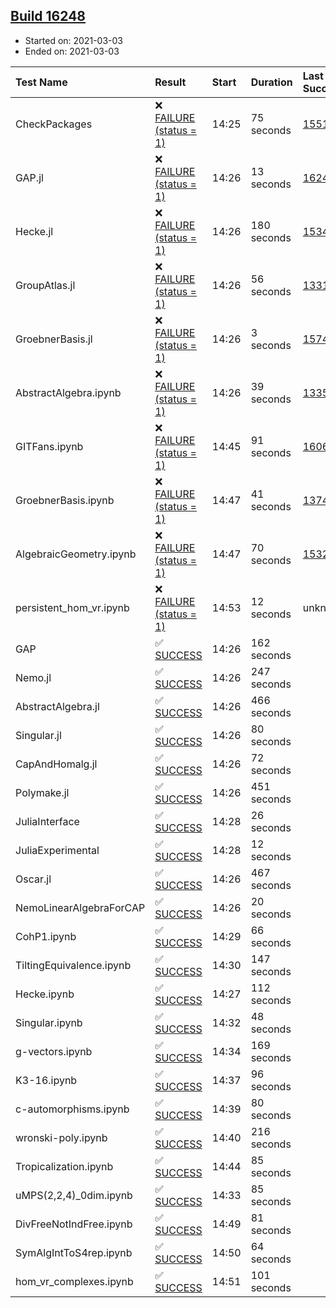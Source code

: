 ## [Build 16248](https://oscarci.mathematik.uni-kl.de/job/oscar/16248/)

* Started on: 2021-03-03
* Ended on: 2021-03-03

| Test Name    | Result | Start | Duration | Last Success | First Failure |
|:-------------|:-------|:------|:---------|:-------------|:--------------|
| CheckPackages | ❌ [FAILURE (status = 1)](https://oscarci.mathematik.uni-kl.de/job/oscar/16248/artifact/logs/build-16248/CheckPackages.log) | 14:25 | 75 seconds | [15514](https://oscarci.mathematik.uni-kl.de/job/oscar/15514/) | [15515](https://oscarci.mathematik.uni-kl.de/job/oscar/15515/) |
| GAP.jl | ❌ [FAILURE (status = 1)](https://oscarci.mathematik.uni-kl.de/job/oscar/16248/artifact/logs/build-16248/GAP.jl.log) | 14:26 | 13 seconds | [16242](https://oscarci.mathematik.uni-kl.de/job/oscar/16242/) | [16243](https://oscarci.mathematik.uni-kl.de/job/oscar/16243/) |
| Hecke.jl | ❌ [FAILURE (status = 1)](https://oscarci.mathematik.uni-kl.de/job/oscar/16248/artifact/logs/build-16248/Hecke.jl.log) | 14:26 | 180 seconds | [15344](https://oscarci.mathematik.uni-kl.de/job/oscar/15344/) | [15348](https://oscarci.mathematik.uni-kl.de/job/oscar/15348/) |
| GroupAtlas.jl | ❌ [FAILURE (status = 1)](https://oscarci.mathematik.uni-kl.de/job/oscar/16248/artifact/logs/build-16248/GroupAtlas.jl.log) | 14:26 | 56 seconds | [13311](https://oscarci.mathematik.uni-kl.de/job/oscar/13311/) | [13312](https://oscarci.mathematik.uni-kl.de/job/oscar/13312/) |
| GroebnerBasis.jl | ❌ [FAILURE (status = 1)](https://oscarci.mathematik.uni-kl.de/job/oscar/16248/artifact/logs/build-16248/GroebnerBasis.jl.log) | 14:26 | 3 seconds | [15745](https://oscarci.mathematik.uni-kl.de/job/oscar/15745/) | [15746](https://oscarci.mathematik.uni-kl.de/job/oscar/15746/) |
| AbstractAlgebra.ipynb | ❌ [FAILURE (status = 1)](https://oscarci.mathematik.uni-kl.de/job/oscar/16248/artifact/logs/build-16248/AbstractAlgebra.ipynb.log) | 14:26 | 39 seconds | [13355](https://oscarci.mathematik.uni-kl.de/job/oscar/13355/) | [13356](https://oscarci.mathematik.uni-kl.de/job/oscar/13356/) |
| GITFans.ipynb | ❌ [FAILURE (status = 1)](https://oscarci.mathematik.uni-kl.de/job/oscar/16248/artifact/logs/build-16248/GITFans.ipynb.log) | 14:45 | 91 seconds | [16068](https://oscarci.mathematik.uni-kl.de/job/oscar/16068/) | [16069](https://oscarci.mathematik.uni-kl.de/job/oscar/16069/) |
| GroebnerBasis.ipynb | ❌ [FAILURE (status = 1)](https://oscarci.mathematik.uni-kl.de/job/oscar/16248/artifact/logs/build-16248/GroebnerBasis.ipynb.log) | 14:47 | 41 seconds | [13748](https://oscarci.mathematik.uni-kl.de/job/oscar/13748/) | [13749](https://oscarci.mathematik.uni-kl.de/job/oscar/13749/) |
| AlgebraicGeometry.ipynb | ❌ [FAILURE (status = 1)](https://oscarci.mathematik.uni-kl.de/job/oscar/16248/artifact/logs/build-16248/AlgebraicGeometry.ipynb.log) | 14:47 | 70 seconds | [15322](https://oscarci.mathematik.uni-kl.de/job/oscar/15322/) | [15323](https://oscarci.mathematik.uni-kl.de/job/oscar/15323/) |
| persistent_hom_vr.ipynb | ❌ [FAILURE (status = 1)](https://oscarci.mathematik.uni-kl.de/job/oscar/16248/artifact/logs/build-16248/persistent_hom_vr.ipynb.log) | 14:53 | 12 seconds | unknown | unknown |
| GAP | ✅ [SUCCESS](https://oscarci.mathematik.uni-kl.de/job/oscar/16248/artifact/logs/build-16248/GAP.log) | 14:26 | 162 seconds |  |  |
| Nemo.jl | ✅ [SUCCESS](https://oscarci.mathematik.uni-kl.de/job/oscar/16248/artifact/logs/build-16248/Nemo.jl.log) | 14:26 | 247 seconds |  |  |
| AbstractAlgebra.jl | ✅ [SUCCESS](https://oscarci.mathematik.uni-kl.de/job/oscar/16248/artifact/logs/build-16248/AbstractAlgebra.jl.log) | 14:26 | 466 seconds |  |  |
| Singular.jl | ✅ [SUCCESS](https://oscarci.mathematik.uni-kl.de/job/oscar/16248/artifact/logs/build-16248/Singular.jl.log) | 14:26 | 80 seconds |  |  |
| CapAndHomalg.jl | ✅ [SUCCESS](https://oscarci.mathematik.uni-kl.de/job/oscar/16248/artifact/logs/build-16248/CapAndHomalg.jl.log) | 14:26 | 72 seconds |  |  |
| Polymake.jl | ✅ [SUCCESS](https://oscarci.mathematik.uni-kl.de/job/oscar/16248/artifact/logs/build-16248/Polymake.jl.log) | 14:26 | 451 seconds |  |  |
| JuliaInterface | ✅ [SUCCESS](https://oscarci.mathematik.uni-kl.de/job/oscar/16248/artifact/logs/build-16248/JuliaInterface.log) | 14:28 | 26 seconds |  |  |
| JuliaExperimental | ✅ [SUCCESS](https://oscarci.mathematik.uni-kl.de/job/oscar/16248/artifact/logs/build-16248/JuliaExperimental.log) | 14:28 | 12 seconds |  |  |
| Oscar.jl | ✅ [SUCCESS](https://oscarci.mathematik.uni-kl.de/job/oscar/16248/artifact/logs/build-16248/Oscar.jl.log) | 14:26 | 467 seconds |  |  |
| NemoLinearAlgebraForCAP | ✅ [SUCCESS](https://oscarci.mathematik.uni-kl.de/job/oscar/16248/artifact/logs/build-16248/NemoLinearAlgebraForCAP.log) | 14:26 | 20 seconds |  |  |
| CohP1.ipynb | ✅ [SUCCESS](https://oscarci.mathematik.uni-kl.de/job/oscar/16248/artifact/logs/build-16248/CohP1.ipynb.log) | 14:29 | 66 seconds |  |  |
| TiltingEquivalence.ipynb | ✅ [SUCCESS](https://oscarci.mathematik.uni-kl.de/job/oscar/16248/artifact/logs/build-16248/TiltingEquivalence.ipynb.log) | 14:30 | 147 seconds |  |  |
| Hecke.ipynb | ✅ [SUCCESS](https://oscarci.mathematik.uni-kl.de/job/oscar/16248/artifact/logs/build-16248/Hecke.ipynb.log) | 14:27 | 112 seconds |  |  |
| Singular.ipynb | ✅ [SUCCESS](https://oscarci.mathematik.uni-kl.de/job/oscar/16248/artifact/logs/build-16248/Singular.ipynb.log) | 14:32 | 48 seconds |  |  |
| g-vectors.ipynb | ✅ [SUCCESS](https://oscarci.mathematik.uni-kl.de/job/oscar/16248/artifact/logs/build-16248/g-vectors.ipynb.log) | 14:34 | 169 seconds |  |  |
| K3-16.ipynb | ✅ [SUCCESS](https://oscarci.mathematik.uni-kl.de/job/oscar/16248/artifact/logs/build-16248/K3-16.ipynb.log) | 14:37 | 96 seconds |  |  |
| c-automorphisms.ipynb | ✅ [SUCCESS](https://oscarci.mathematik.uni-kl.de/job/oscar/16248/artifact/logs/build-16248/c-automorphisms.ipynb.log) | 14:39 | 80 seconds |  |  |
| wronski-poly.ipynb | ✅ [SUCCESS](https://oscarci.mathematik.uni-kl.de/job/oscar/16248/artifact/logs/build-16248/wronski-poly.ipynb.log) | 14:40 | 216 seconds |  |  |
| Tropicalization.ipynb | ✅ [SUCCESS](https://oscarci.mathematik.uni-kl.de/job/oscar/16248/artifact/logs/build-16248/Tropicalization.ipynb.log) | 14:44 | 85 seconds |  |  |
| uMPS(2,2,4)_0dim.ipynb | ✅ [SUCCESS](https://oscarci.mathematik.uni-kl.de/job/oscar/16248/artifact/logs/build-16248/uMPS-2-2-4-_0dim.ipynb.log) | 14:33 | 85 seconds |  |  |
| DivFreeNotIndFree.ipynb | ✅ [SUCCESS](https://oscarci.mathematik.uni-kl.de/job/oscar/16248/artifact/logs/build-16248/DivFreeNotIndFree.ipynb.log) | 14:49 | 81 seconds |  |  |
| SymAlgIntToS4rep.ipynb | ✅ [SUCCESS](https://oscarci.mathematik.uni-kl.de/job/oscar/16248/artifact/logs/build-16248/SymAlgIntToS4rep.ipynb.log) | 14:50 | 64 seconds |  |  |
| hom_vr_complexes.ipynb | ✅ [SUCCESS](https://oscarci.mathematik.uni-kl.de/job/oscar/16248/artifact/logs/build-16248/hom_vr_complexes.ipynb.log) | 14:51 | 101 seconds |  |  |
